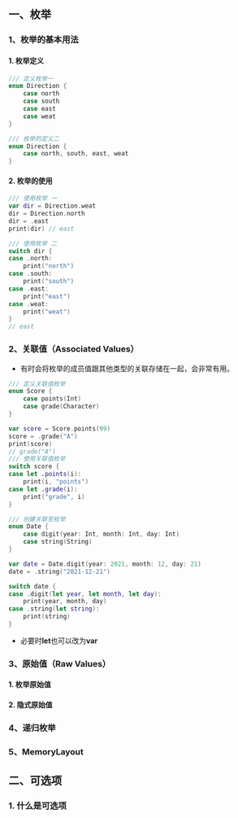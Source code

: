 ## 一、枚举

### 1、枚举的基本用法

#### 1. 枚举定义

```swift
/// 定义枚举一
enum Direction {
    case north
    case south
    case east
    case weat
}
```

```swift
/// 枚举的定义二
enum Direction {
    case north, south, east, weat
}
```

#### 2. 枚举的使用

```swift
/// 使用枚举 一
var dir = Direction.weat
dir = Direction.north
dir = .east
print(dir) // east

/// 使用枚举 二
switch dir {
case .north:
    print("north")
case .south:
    print("south")
case .east:
    print("east")
case .weat:
    print("weat")
}
// east
```

### 2、关联值（Associated Values）

* 有时会将枚举的成员值跟其他类型的关联存储在一起，会非常有用。

```swift
/// 定义关联值枚举
enum Score {
    case points(Int)
    case grade(Character)
}

var score = Score.points(99)
score = .grade("A")
print(score)
// grade("A")
/// 使用关联值枚举
switch score {
case let .points(i):
    print(i, "points")
case let .grade(i):
    print("grade", i)
}
```

```swift
/// 创建关联至枚举
enum Date {
    case digit(year: Int, month: Int, day: Int)
    case string(String)
}

var date = Date.digit(year: 2021, month: 12, day: 21)
date = .string("2021-12-21")

switch date {
case .digit(let year, let month, let day):
    print(year, month, day)
case .string(let string):
    print(string)
}
```

* 必要时**let**也可以改为**var**

### 3、原始值（Raw Values）

#### 1. 枚举原始值



#### 2. 隐式原始值



### 4、递归枚举



### 5、MemoryLayout

## 二、可选项

### 1. 什么是可选项













